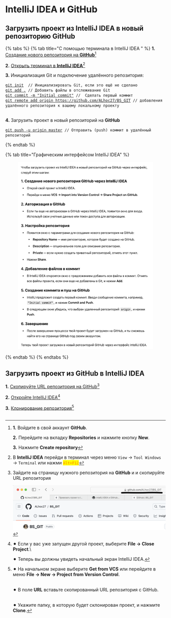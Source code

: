 # IntelliJ IDEA и GitHub

## Загрузить проект из IntelliJ IDEA в новый репозиторию GitHub

{% tabs %}
{% tab title="С помощью терминала в IntelliJ IDEA " %}
**1.** [Создание нового репозитория на **GitHub**](#user-content-fn-1)[^1]

**2.** [Открыть терминал в **IntelliJ IDEA**](#user-content-fn-2)[^2]

**3.** Инициализация Git и подключение удалённого репозитория:

<pre class="language-bash" data-full-width="true"><code class="lang-bash"><a data-footnote-ref href="#user-content-fn-3">git init</a>  // Инициализировать Git, если это ещё не сделано
<a data-footnote-ref href="#user-content-fn-4">git add .</a> // Добавить файлы в отслеживание Git
<a data-footnote-ref href="#user-content-fn-5">git commit -m "Initial commit"</a> //  Сделать первый коммит
<a data-footnote-ref href="#user-content-fn-6">git remote add origin https://github.com/ALhoc27/BS_GIT</a> // добавления удалённого репозитория к вашему локальному проекту

</code></pre>

**4.** Загрузить проект в новый репозиторий на **GitHub**

<pre class="language-bash"><code class="lang-bash"><a data-footnote-ref href="#user-content-fn-7">git push -u origin master</a> // Отправить (push) коммит в удалённый репозиторий
</code></pre>
{% endtab %}

{% tab title="Графическим интерфейсом IntelliJ IDEA" %}
<figure><img src=".gitbook/assets/Снимок экрана 2024-09-22 в 13.16.23.png" alt=""><figcaption></figcaption></figure>
{% endtab %}
{% endtabs %}

## Загрузить проект из GitHub в IntelliJ IDEA

**1.** [Скопируйте URL репозитория на GitHub](#user-content-fn-8)[^8]

**2.** [Откройте IntelliJ IDEA](#user-content-fn-9)[^9]

**3.** [Клонирование репозитория](#user-content-fn-10)[^10]

##

[^1]: **1.** Войдите в свой аккаунт **GitHub**.

    **2.** Перейдите на вкладку **Repositories** и нажмите кнопку **New**.

    **3.** Нажмите **Create repository**

[^2]: В **IntelliJ IDEA** перейди в терминал через меню `View` → `Tool Windows` → `Terminal` или нажми <mark style="color:orange;">**`Alt+F12`**</mark>

[^3]: **IntelliJ IDEA** поддерживает множество систем контроля версий (VCS), и для того чтобы работать с **Git**, нужно его инициализировать. \
    Это создаст папку `.git`, которая будет отслеживать изменения в проекте.

[^4]: **Git** отслеживает только те файлы, которые были явно добавлены в систему контроля версий. \
    Этим шагом вы добавляете все файлы в индексацию для следующего коммита.

[^5]: Коммит фиксирует текущую версию файлов в проекте

[^6]: [Скопируйте URL репозитория на GitHub](#user-content-fn-11)[^11]\


    `git remote add` — это команда Git, которая позволяет добавить новый удалённый репозиторий в ваш проект.

    `origin` — это имя удалённого репозитория, которое присваивается по умолчанию. Это просто ярлык, который используется для того, чтобы ссылаться на удалённый репозиторий. Вместо того, чтобы каждый раз указывать полный URL репозитория, вы можете использовать это имя. Обычно `origin` используется для обозначения основного репозитория, с которым вы работаете. (удалённый репозиторий назвать можно как угодно)

[^7]: Команда `-u origin master` задаёт ветку `master` как основную для отправки изменений. В будущем, для пуша будет достаточно использовать просто команду `git push`.

[^8]: Зайдите на страницу нужного репозитория на **GitHub** и и скопируйте URL репозитория

    <img src=".gitbook/assets/Снимок экрана 2024-09-18 в 13.47.24.png" alt="" data-size="original">

[^9]: ⚫︎ Если у вас уже запущен другой проект, выберите **File → Close Project**.\\

    ⚫︎ Теперь вы должны увидеть начальный экран IntelliJ IDEA.

[^10]: ⚫︎ На начальном экране выберите **Get from VCS** или перейдите в меню **File → New → Project from Version Control**.

    \
    ⚫︎ В поле **URL** вставьте скопированный URL репозитория с GitHub.

    \
    ⚫︎ Укажите папку, в которую будет склонирован проект, и нажмите **Clone**.
